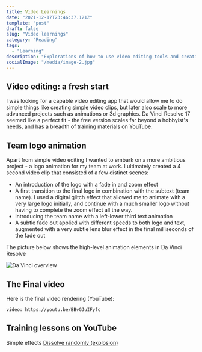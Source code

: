 ```yaml
---
title: Video Learnings
date: "2021-12-17T23:46:37.121Z"
template: "post"
draft: false
slug: "Video learnings"
category: "Reading"
tags:
  - "Learning"
description: "Explorations of how to use video editing tools and creating compelling story lines"
socialImage: "/media/image-2.jpg"
---
```



## Video editing: a fresh start
I was looking for a capable video editing app that would allow me to do simple things like creating simple video clips, but later also scale to more advanced projects such as animations or 3d graphics. Da Vinci Resolve 17 seemed like a perfect fit - the free version scales far beyond a hobbyist's needs, and has a breadth of training materials on YouTube. 

## Team logo animation

Apart from simple video editing I wanted to embark on a more ambitious project - a logo animation for my team at work. I ultimately created a 4 second video clip that consisted of a few distinct scenes:
- An introduction of the logo with a fade in and zoom effect
- A first transition to the final logo in combination with the subtext (team name). I used a digital glitch effect that allowed me to animate with a very large logo initially, and continue with a much smaller logo without having to complete the zoom effect all the way.
- Introducing the team name with a left-lower third text animation
 - A subtle fade out applied with different speeds to both logo and text, augmented with a very subtle lens blur effect in the final milliseconds of the fade out 

The picture below shows the high-level animation elements in Da Vinci Resolve

![Da Vinci overview](/media/davinci.jpg)

## The Final video 

Here is the final video rendering (YouTube):

`video: https://youtu.be/BBvGJuIFyfc`


## Training lessons on YouTube
Simple effects
[Dissolve randomly (explosion)](https://www.youtube.com/watch?v=85cUSrjVukY&t=370s)
